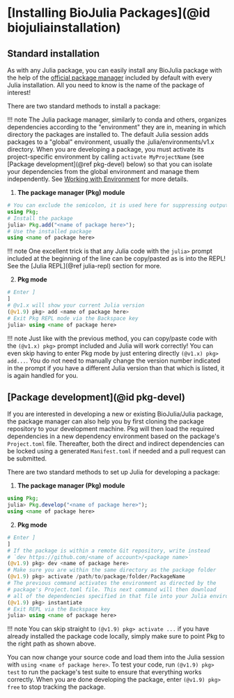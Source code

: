 # [Installing BioJulia Packages](@id biojuliainstallation)

## Standard installation

As with any Julia package, you can easily install any BioJulia package with the help of the [official
package manager](https://pkgdocs.julialang.org/v1/) included by default with every Julia installation.
All you need to know is the name of the package of interest!

There are two standard methods to install a package:

!!! note
    The Julia package manager, similarly to conda and others, organizes dependencies according to the "environment" 
    they are in, meaning in which directory the packages are installed to. The default Julia session adds packages 
    to a "global" environment, usually the .julia/environments/v1.x directory. When you are developing a package, 
    you must activate its project-specific environment by calling `activate MyProjectName` (see [Package development](@ref pkg-devel) 
    below) so that you can isolate your dependencies from the global environment and manage them independently. See 
    [Working with Environment](https://pkgdocs.julialang.org/v1/environments/) for more details.

1. **The package manager (Pkg) module**

```julia
# You can exclude the semicolon, it is used here for suppressing output 
using Pkg;
# Install the package
julia> Pkg.add("<name of package here>");
# Use the installed package
using <name of package here>
```

!!! note
    One excellent trick is that any Julia code with the `julia>` prompt included at the beginning of the
    line can be copy/pasted as is into the REPL! See the [Julia REPL](@ref julia-repl) section for more.

2. **Pkg mode**

```julia
# Enter ]
]
# @v1.x will show your current Julia version
(@v1.9) pkg> add <name of package here>
# Exit Pkg REPL mode via the Backspace key
julia> using <name of package here>
```

!!! note
    Just like with the previous method, you can copy/paste code with the `(@v1.x) pkg>` prompt included
    and Julia will work correctly! You can even skip having to enter Pkg mode by just entering directly
    `(@v1.x) pkg> add...`. You do not need to manually change the version number indicated in the 
    prompt if you have a different Julia version than that which is listed, it is again handled for you.

## [Package development](@id pkg-devel)

If you are interested in developing a new or existing BioJulia/Julia package, the package manager can also
help you by first cloning the package repository to your development machine. Pkg will then load the required 
dependencies in a new dependency environment based on the package's `Project.toml` file. Thereafter, both the 
direct and indirect dependencies can be locked using a generated `Manifest.toml` if needed and a pull request 
can be submitted. 

There are two standard methods to set up Julia for developing a package:

1. **The package manager (Pkg) module**   
   
```julia
using Pkg;
julia> Pkg.develop("<name of package here>");
using <name of package here>
```

2. **Pkg mode**

```julia
# Enter ]
]
# If the package is within a remote Git repository, write instead
# `dev https://github.com/<name of account>/<package name>`
(@v1.9) pkg> dev <name of package here>
# Make sure you are within the same directory as the package folder
(@v1.9) pkg> activate /path/to/package/folder/PackageName
# The previous command activates the environment as directed by the
# package's Project.toml file. This next command will then download
# all of the dependencies specified in that file into your Julia environment.
(@v1.9) pkg> instantiate
# Exit REPL via the Backspace key
julia> using <name of package here>
```

!!! note
    You can skip straight to `(@v1.9) pkg> activate ...` if you have already installed the package code locally,
    simply make sure to point Pkg to the right path as shown above.

You can now change your source code and load them into the Julia session with `using <name of package here>`.
To test your code, run `(@v1.9) pkg> test` to run the package's test suite to ensure that everything works
correctly. When you are done developing the package, enter `(@v1.9) pkg> free` to stop tracking the package. 

